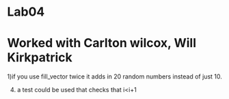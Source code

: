 # Lab04

# Worked with Carlton wilcox, Will Kirkpatrick

1)if you use fill_vector twice it adds in 20 random numbers instead of just 10.

4) a test could be used that checks that i<i+1